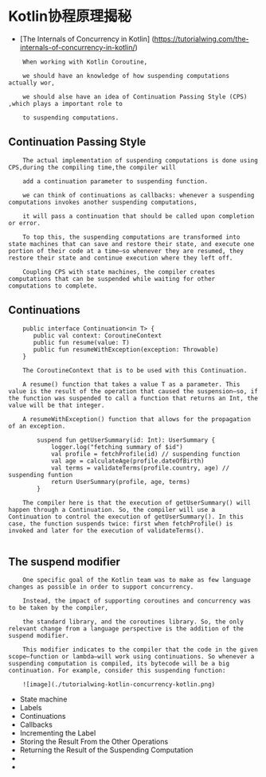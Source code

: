 #                       Kotlin协程原理揭秘

* [The Internals of Concurrency in Kotlin] (https://tutorialwing.com/the-internals-of-concurrency-in-kotlin/)

```
    When working with Kotlin Coroutine,

    we should have an knowledge of how suspending computations actually wor,

    we should alse have an idea of Continuation Passing Style (CPS) ,which plays a important role to

    to suspending computations.

```

##   Continuation Passing Style
```
    The actual implementation of suspending computations is done using CPS,during the compiling time,the compiler will

    add a continuation parameter to suspending function.

    we can think of continuations as callbacks: whenever a suspending computations invokes another suspending computations,

    it will pass a continuation that should be called upon completion or error.

    To top this, the suspending computations are transformed into state machines that can save and restore their state, and execute one portion of their code at a time—so whenever they are resumed, they restore their state and continue execution where they left off.

    Coupling CPS with state machines, the compiler creates computations that can be suspended while waiting for other computations to complete.

```
##   Continuations
```
    public interface Continuation<in T> {
       public val context: CoroutineContext
       public fun resume(value: T)
       public fun resumeWithException(exception: Throwable)
    }

    The CoroutineContext that is to be used with this Continuation.

    A resume() function that takes a value T as a parameter. This value is the result of the operation that caused the suspension—so, if the function was suspended to call a function that returns an Int, the value will be that integer.

    A resumeWithException() function that allows for the propagation of an exception.

        suspend fun getUserSummary(id: Int): UserSummary {
            logger.log("fetching summary of $id")
            val profile = fetchProfile(id) // suspending function
            val age = calculateAge(profile.dateOfBirth)
            val terms = validateTerms(profile.country, age) // suspending funtion
            return UserSummary(profile, age, terms)
        }

    The compiler here is that the execution of getUserSummary() will happen through a Continuation. So, the compiler will use a Continuation to control the execution of getUserSummary(). In this case, the function suspends twice: first when fetchProfile() is invoked and later for the execution of validateTerms().


```

##   The suspend modifier
```
    One specific goal of the Kotlin team was to make as few language changes as possible in order to support concurrency.

    Instead, the impact of supporting coroutines and concurrency was to be taken by the compiler,

    the standard library, and the coroutines library. So, the only relevant change from a language perspective is the addition of the suspend modifier.

    This modifier indicates to the compiler that the code in the given scope—function or lambda—will work using continuations. So whenever a suspending computation is compiled, its bytecode will be a big continuation. For example, consider this suspending function:

    ![image](./tutorialwing-kotlin-concurrency-kotlin.png)

```

*   State machine
*   Labels
*   Continuations
*   Callbacks
*   Incrementing the Label
*   Storing the Result From the Other Operations
*   Returning the Result of the Suspending Computation
*
*
































































































